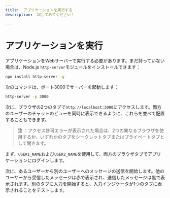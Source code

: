 ```yaml
---
title:  アプリケーションを実行する
description:  試してみてください！

---
```


アプリケーションを実行
===========

アプリケーションをWebサーバーで実行する必要があります。まだ持っていない場合は、Node.js `http-server`モジュールをインストールできます：

```bash
npm install http-server -g
```

次のコマンドは、ポート3000でサーバーを起動します：

```bash
http-server -p 3000
```

次に、ブラウザの2つのタブで`http://localhost:3000`にアクセスします。両方のユーザーのチャットのビューを同時に表示できるように、これらを並べて配置することもできます。

> **注** ：アクセス許可エラーが表示された場合は、2つの異なるブラウザを使用するか、いずれかのタブをシークレットタブまたはプライベートタブとして開きます。

まず、`USER1_NAME`および`USER2_NAME`を使用して、両方のブラウザタブでアプリケーションにログインします。

次に、あるユーザーから別のユーザーへのメッセージの送信を開始します。他のユーザーから受信したメッセージは赤で表示され、送信したメッセージは黒で表示されます。別のタブに入力を開始すると、入力インジケータが1つのタブに表示されることをテストします。

